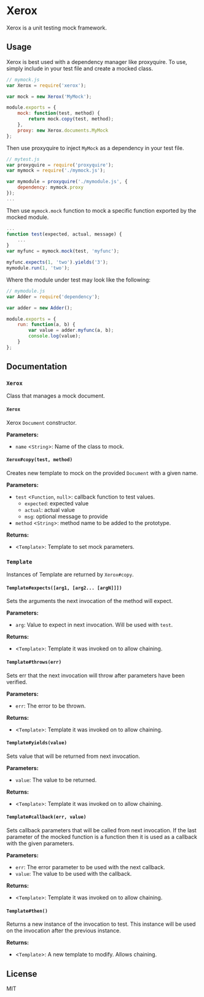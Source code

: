 # Xerox
Xerox is a unit testing mock framework.
## Usage
Xerox is best used with a dependency manager like proxyquire.
To use, simply include in your test file and create a mocked class.
```javascript
// mymock.js
var Xerox = require('xerox');

var mock = new Xerox('MyMock');

module.exports = {
	mock: function(test, method) {
		return mock.copy(test, method);
	},
	proxy: new Xerox.documents.MyMock
};
```

Then use proxyquire to inject `MyMock` as a dependency in your test file.
```javascript
// mytest.js
var proxyquire = require('proxyquire');
var mymock = require('./mymock.js');

var mymodule = proxyquire('./mymodule.js', {
	dependency: mymock.proxy
});
...
```

Then use `mymock.mock` function to mock a specific function exported by the mocked module.
```javascript
...
function test(expected, actual, message) {
	...
}
var myfunc = mymock.mock(test, 'myfunc');

myfunc.expects(1, 'two').yields('3');
mymodule.run(1, 'two');
```

Where the module under test may look like the following:
```javascript
// mymodule.js
var Adder = require('dependency');

var adder = new Adder();

module.exports = {
	run: function(a, b) {
		var value = adder.myfunc(a, b);
		console.log(value);
	}
};
```

## Documentation
### `Xerox`
Class that manages a mock document.

#### `Xerox`
Xerox `Document` constructor.

**Parameters:**
* `name` <`String`>: Name of the class to mock.

#### `Xerox#copy(test, method)`
Creates new template to mock on the provided `Document` with a given name.

**Parameters:**
* `test` <`Function`, `null`>: callback function to test values.
  * `expected`: expected value
  * `actual`: actual value
  * `msg`: optional message to provide
* `method` <`String`>: method name to be added to the prototype.

**Returns:**
* <`Template`>: Template to set mock parameters.

### `Template`
Instances of Template are returned by `Xerox#copy`.

#### `Template#expects([arg1, [arg2... [argN]]])`
Sets the arguments the next invocation of the method will expect.

**Parameters:**
* `arg`: Value to expect in next invocation. Will be used with `test`.

**Returns:**
* <`Template`>: Template it was invoked on to allow chaining.

#### `Template#throws(err)`
Sets err that the next invocation will throw after parameters have been verified.

**Parameters:**
* `err`: The error to be thrown.

**Returns:**
* <`Template`>: Template it was invoked on to allow chaining.

#### `Template#yields(value)`
Sets value that will be returned from next invocation.

**Parameters:**
* `value`: The value to be returned.

**Returns:**
* <`Template`>: Template it was invoked on to allow chaining.

#### `Template#callback(err, value)`
Sets callback parameters that will be called from next invocation.  If the last parameter of the mocked function is a function then it is used as a callback with the given parameters.

**Parameters:**
* `err`: The error parameter to be used with the next callback.
* `value`: The value to be used with the callback.

**Returns:**
* <`Template`>: Template it was invoked on to allow chaining.

#### `Template#then()`
Returns a new instance of the invocation to test. This instance will be used on the invocation after the previous instance.

**Returns:**
* <`Template`>: A new template to modify. Allows chaining.

## License
MIT

